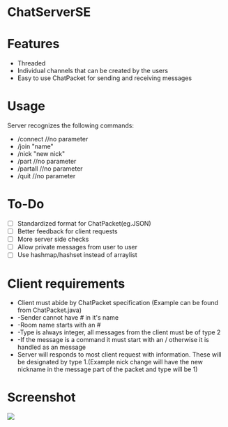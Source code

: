 # ChatServerSE

# Features
* Threaded
* Individual channels that can be created by the users
* Easy to use ChatPacket for sending and receiving messages

# Usage
Server recognizes the following commands:
* /connect  //no parameter
* /join "name"
* /nick "new nick"
* /part     //no parameter
* /partall  //no parameter
* /quit     //no parameter

# To-Do
- [ ] Standardized format for ChatPacket(eg.JSON)
- [ ] Better feedback for client requests
- [ ] More server side checks
- [ ] Allow private messages from user to user
- [ ] Use hashmap/hashset instead of arraylist

# Client requirements
* Client must abide by ChatPacket specification (Example can be found from ChatPacket.java)
*   -Sender cannot have # in it's name
*   -Room name starts with an #
*   -Type is always integer, all messages from the client must be of type 2
*   -If the message is a command it must start with an / otherwise it is handled as an message
* Server will responds to most client request with information. These will be designated by type 1.(Example nick change will have the new nickname in the message part of the packet and type will be 1)

# Screenshot
<img src="https://gyazo.com/97d236ef247a510db739a8ca33bb3d67.png">

